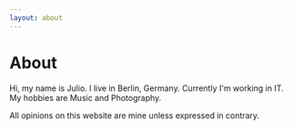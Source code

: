 ```yaml
---
layout: about
---
```


# About

Hi, my name is Julio. I live in Berlin, Germany. Currently I'm working in IT. My hobbies are Music and Photography.

All opinions on this website are mine unless expressed in contrary.
